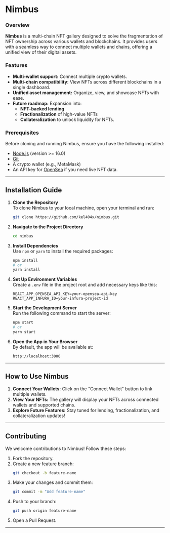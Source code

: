 
# Nimbus

### Overview  
**Nimbus** is a multi-chain NFT gallery designed to solve the fragmentation of NFT ownership across various wallets and blockchains. It provides users with a seamless way to connect multiple wallets and chains, offering a unified view of their digital assets.

### Features  
- **Multi-wallet support:** Connect multiple crypto wallets.  
- **Multi-chain compatibility:** View NFTs across different blockchains in a single dashboard.  
- **Unified asset management:** Organize, view, and showcase NFTs with ease.  
- **Future roadmap:** Expansion into:
  - **NFT-backed lending**
  - **Fractionalization** of high-value NFTs  
  - **Collateralization** to unlock liquidity for NFTs.

### Prerequisites  
Before cloning and running Nimbus, ensure you have the following installed:  
- [Node.js](https://nodejs.org) (version >= 16.0)  
- [Git](https://git-scm.com/)  
- A crypto wallet (e.g., MetaMask)  
- An API key for [OpenSea](https://docs.opensea.io/) if you need live NFT data.  

---

## Installation Guide

1. **Clone the Repository**  
   To clone Nimbus to your local machine, open your terminal and run:  

   ```bash
   git clone https://github.com/kel404x/nimbus.git
   ```

2. **Navigate to the Project Directory**  
   ```bash
   cd nimbus
   ```

3. **Install Dependencies**  
   Use `npm` or `yarn` to install the required packages:  

   ```bash
   npm install
   # or
   yarn install
   ```

4. **Set Up Environment Variables**  
   Create a `.env` file in the project root and add necessary keys like this:  

   ```
   REACT_APP_OPENSEA_API_KEY=your-opensea-api-key
   REACT_APP_INFURA_ID=your-infura-project-id
   ```

5. **Start the Development Server**  
   Run the following command to start the server:  

   ```bash
   npm start
   # or
   yarn start
   ```

6. **Open the App in Your Browser**  
   By default, the app will be available at:  
   ```
   http://localhost:3000
   ```

---

## How to Use Nimbus

1. **Connect Your Wallets:** Click on the "Connect Wallet" button to link multiple wallets.  
2. **View Your NFTs:** The gallery will display your NFTs across connected wallets and supported chains.  
3. **Explore Future Features:** Stay tuned for lending, fractionalization, and collateralization updates!

---

## Contributing  

We welcome contributions to Nimbus! Follow these steps:  

1. Fork the repository.  
2. Create a new feature branch:  
   ```bash
   git checkout -b feature-name
   ```
3. Make your changes and commit them:  
   ```bash
   git commit -m "Add feature-name"
   ```
4. Push to your branch:  
   ```bash
   git push origin feature-name
   ```
5. Open a Pull Request.

---
